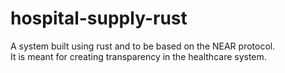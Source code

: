 # hospital-supply-rust

A system built using rust and to be based on the NEAR protocol.<br>
It is meant for creating transparency in the healthcare system.
